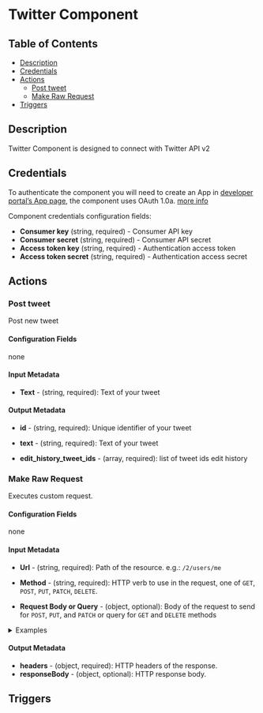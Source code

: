 # Twitter Component

## Table of Contents

* [Description](#description)
* [Credentials](#credentials)
* [Actions](#actions) 
  * [Post tweet](#post-tweet) 
  * [Make Raw Request](#make-raw-request)
* [Triggers](#triggers)

## Description

Twitter Component is designed to connect with Twitter API v2

## Credentials

To authenticate the component you will need to create an App in [developer portal’s App page](https://developer.twitter.com/en/portal/projects-and-apps), the component uses OAuth 1.0a. [more info](https://developer.twitter.com/en/docs/apps/overview)


Component credentials configuration fields: 
* **Consumer key**  (string, required) - Consumer API key
* **Consumer secret**  (string, required) - Consumer API secret
* **Access token key**  (string, required) - Authentication access token
* **Access token secret**  (string, required) - Authentication access secret

## Actions 

### Post tweet 

Post new tweet

#### Configuration Fields

none

#### Input Metadata

* **Text** - (string, required): Text of your tweet

#### Output Metadata

* **id** - (string, required): Unique identifier of your tweet

* **text** - (string, required): Text of your tweet 
* **edit_history_tweet_ids** - (array, required): list of tweet ids edit history
  
### Make Raw Request 

Executes custom request.

#### Configuration Fields

none

#### Input Metadata

* **Url** - (string, required): Path of the resource. e.g.: `/2/users/me`

* **Method** - (string, required): HTTP verb to use in the request, one of `GET`, `POST`, `PUT`, `PATCH`, `DELETE`.
* **Request Body or Query** - (object, optional): Body of the request to send for `POST`, `PUT`, and `PATCH` or query for `GET` and `DELETE` methods
<details>
  <summary>Examples</summary>

  #### Get logged user information with creation date using Url 
  ![image](https://github.com/elasticio/twitter-component/assets/7985390/0bbc07d1-b5ff-4856-a6d1-b553d345e55c)
  ```json
  {
    "method": "GET",
    "url": "/2/users/me?user.fields=created_at"
  }
  ```

  #### Get logged user information with creation date using `Request Body or Query` field
  ![image](https://github.com/elasticio/twitter-component/assets/7985390/ad3251dc-0114-4620-b55a-81f830fb5159)
  ```json
{
  "method": "GET",
  "url": "/2/users/me",
  "data": {
    "user.fields": "created_at"
    }
}
  ```
</details>

#### Output Metadata

* **headers** - (object, required): HTTP headers of the response.
* **responseBody** - (object, optional): HTTP response body.

## Triggers
